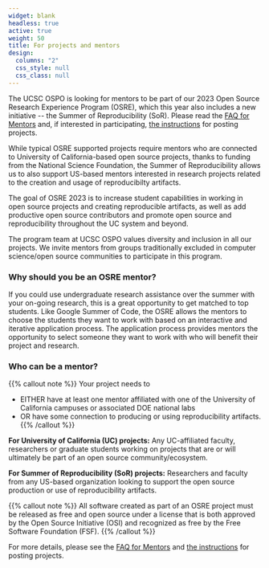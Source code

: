 ```yaml
---
widget: blank
headless: true
active: true
weight: 50
title: For projects and mentors
design:
  columns: "2"
  css_style: null
  css_class: null
---
```


The UCSC OSPO is looking for mentors to be part of our 2023 Open Source Research Experience Program (OSRE), which this year also includes a new initiative -- the Summer of Reproducibility (SoR). Please read the [FAQ for Mentors](/osredocs/mentorfaq) and, if interested in participating, [the instructions](/osredocs/formentors) for posting projects. 

While typical OSRE supported projects require mentors who are connected to University of California-based open source projects, thanks to funding from the National Science Foundation, the Summer of Reproducibility allows us to also support US-based mentors interested in research projects related to the creation and usage of reproducibilty artifacts. 

The goal of OSRE 2023 is to increase student capabilities in working in open source projects and creating reproducible artifacts, as well as add productive open source contributors and promote open source and reproducibility throughout the UC system and beyond.

The program team at UCSC OSPO values diversity and inclusion in all our projects. We invite mentors from groups traditionally excluded in computer science/open source communities to participate in this program.

### Why should you be an OSRE mentor?

If you could use undergraduate research assistance over the summer with your on-going research, this is a great opportunity to get matched to top students. Like Google Summer of Code, the OSRE allows the mentors to choose the students they want to work with based on an interactive and iterative application process. The application process provides mentors the opportunity to select someone they want to work with who will benefit their project and research.

### Who can be a mentor?

{{% callout note %}}
Your project needs to
- EITHER have at least one mentor affiliated with one of the University of California campuses or associated DOE national labs
- OR have some connection to producing or using reproducibility artifacts.
{{% /callout %}}

**For University of California (UC) projects:** Any UC-affiliated faculty, researchers or graduate students working on projects that are or will ultimately be part of an open source community/ecosystem. 

**For Summer of Reproducibility (SoR) projects:** Researchers and faculty from any US-based organization looking to support the open source production or use of reproducibility artifacts.

{{% callout note %}}
All software created as part of an OSRE project must be released as free and open source under a license that is both approved by the Open Source Initiative (OSI) and recognized as free by the Free Software Foundation (FSF).
{{% /callout %}}

For more details, please see the [FAQ for Mentors](/osredocs/mentorfaq) and [the instructions](/osredocs/formentors) for posting projects.